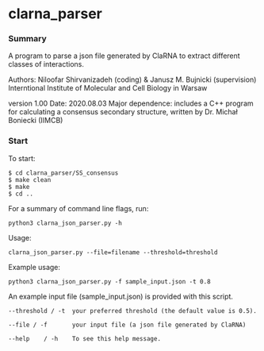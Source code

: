 # clarna_parser
### Summary
A program to parse a json file generated by ClaRNA to extract different classes of interactions.

Authors: Niloofar Shirvanizadeh (coding) & Janusz M. Bujnicki (supervision)
Interntional Institute of Molecular and Cell Biology in Warsaw

version 1.00
Date: 2020.08.03
Major dependence: includes a C++ program for calculating a consensus secondary structure, written by Dr. Michał Boniecki (IIMCB)

### Start
   To start:

    $ cd clarna_parser/SS_consensus
    $ make clean
    $ make
    $ cd .. 

For a summary of command line flags, run:

    python3 clarna_json_parser.py -h

Usage:

    clarna_json_parser.py --file=filename --threshold=threshold

Example usage:

    python3 clarna_json_parser.py -f sample_input.json -t 0.8

An example input file (sample_input.json) is provided with this script.

    --threshold / -t  your preferred threshold (the default value is 0.5).

    --file / -f       your input file (a json file generated by ClaRNA)

    --help    / -h    To see this help message.
